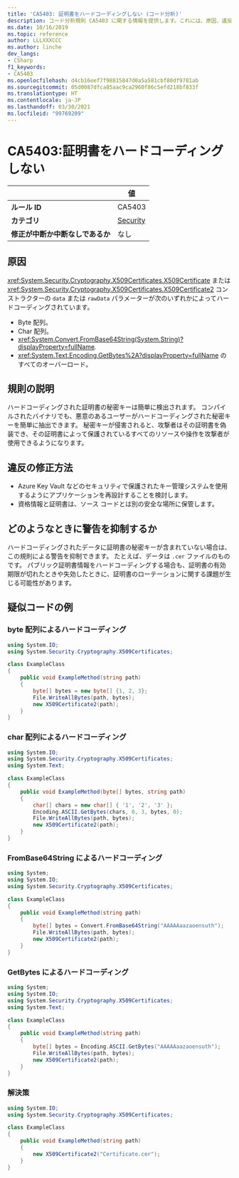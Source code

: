 ```yaml
---
title: 'CA5403: 証明書をハードコーディングしない (コード分析)'
description: コード分析規則 CA5403 に関する情報を提供します。これには、原因、違反の修正方法、およびそれを抑制するタイミングなどが含まれます。
ms.date: 10/16/2019
ms.topic: reference
author: LLLXXXCCC
ms.author: linche
dev_langs:
- CSharp
f1_keywords:
- CA5403
ms.openlocfilehash: d4cb16eef7f98815847d0a5a581cbf80df9781ab
ms.sourcegitcommit: 05d0087dfca85aac9ca2960f86c5efd218bf833f
ms.translationtype: HT
ms.contentlocale: ja-JP
ms.lasthandoff: 03/30/2021
ms.locfileid: "99769209"
---
```

# <a name="ca5403-do-not-hard-code-certificate"></a>CA5403:証明書をハードコーディングしない

| | 値 |
|-|-|
| **ルール ID** |CA5403|
| **カテゴリ** |[Security](security-warnings.md)|
| **修正が中断か中断なしであるか** |なし|

## <a name="cause"></a>原因

<xref:System.Security.Cryptography.X509Certificates.X509Certificate> または <xref:System.Security.Cryptography.X509Certificates.X509Certificate2> コンストラクターの `data` または `rawData` パラメーターが次のいずれかによってハードコーディングされています。

- Byte 配列。
- Char 配列。
- <xref:System.Convert.FromBase64String(System.String)?displayProperty=fullName>.
- <xref:System.Text.Encoding.GetBytes%2A?displayProperty=fullName> のすべてのオーバーロード。

## <a name="rule-description"></a>規則の説明

ハードコーディングされた証明書の秘密キーは簡単に検出されます。 コンパイルされたバイナリでも、悪意のあるユーザーがハードコーディングされた秘密キーを簡単に抽出できます。 秘密キーが侵害されると、攻撃者はその証明書を偽装でき、その証明書によって保護されているすべてのリソースや操作を攻撃者が使用できるようになります。

## <a name="how-to-fix-violations"></a>違反の修正方法

- Azure Key Vault などのセキュリティで保護されたキー管理システムを使用するようにアプリケーションを再設計することを検討します。
- 資格情報と証明書は、ソース コードとは別の安全な場所に保管します。

## <a name="when-to-suppress-warnings"></a>どのようなときに警告を抑制するか

ハードコーディングされたデータに証明書の秘密キーが含まれていない場合は、この規則による警告を抑制できます。 たとえば、データは `.cer` ファイルのものです。 パブリック証明書情報をハードコーディングする場合も、証明書の有効期限が切れたときや失効したときに、証明書のローテーションに関する課題が生じる可能性があります。

## <a name="pseudo-code-examples"></a>疑似コードの例

### <a name="hard-coded-by-byte-array"></a>byte 配列によるハードコーディング

```csharp
using System.IO;
using System.Security.Cryptography.X509Certificates;

class ExampleClass
{
    public void ExampleMethod(string path)
    {
        byte[] bytes = new byte[] {1, 2, 3};
        File.WriteAllBytes(path, bytes);
        new X509Certificate2(path);
    }
}
```

### <a name="hard-coded-by-char-array"></a>char 配列によるハードコーディング

```csharp
using System.IO;
using System.Security.Cryptography.X509Certificates;
using System.Text;

class ExampleClass
{
    public void ExampleMethod(byte[] bytes, string path)
    {
        char[] chars = new char[] { '1', '2', '3' };
        Encoding.ASCII.GetBytes(chars, 0, 3, bytes, 0);
        File.WriteAllBytes(path, bytes);
        new X509Certificate2(path);
    }
}
```

### <a name="hard-coded-by-frombase64string"></a>FromBase64String によるハードコーディング

```csharp
using System;
using System.IO;
using System.Security.Cryptography.X509Certificates;

class ExampleClass
{
    public void ExampleMethod(string path)
    {
        byte[] bytes = Convert.FromBase64String("AAAAAaazaoensuth");
        File.WriteAllBytes(path, bytes);
        new X509Certificate2(path);
    }
}
```

### <a name="hard-coded-by-getbytes"></a>GetBytes によるハードコーディング

```csharp
using System;
using System.IO;
using System.Security.Cryptography.X509Certificates;
using System.Text;

class ExampleClass
{
    public void ExampleMethod(string path)
    {
        byte[] bytes = Encoding.ASCII.GetBytes("AAAAAaazaoensuth");
        File.WriteAllBytes(path, bytes);
        new X509Certificate2(path);
    }
}
```

### <a name="solution"></a>解決策

```csharp
using System.IO;
using System.Security.Cryptography.X509Certificates;

class ExampleClass
{
    public void ExampleMethod(string path)
    {
        new X509Certificate2("Certificate.cer");
    }
}
```

